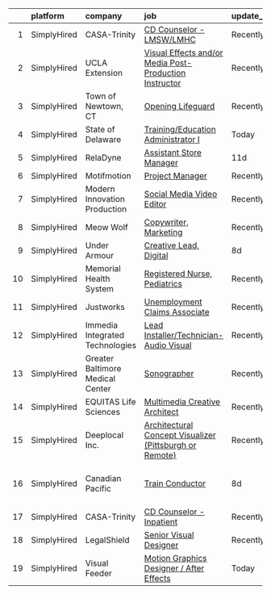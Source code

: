 

|    | platform    | company                          | job                                                                                                                                                                | update_time   | location                          |
|---:|:------------|:---------------------------------|:-------------------------------------------------------------------------------------------------------------------------------------------------------------------|:--------------|:----------------------------------|
|  1 | SimplyHired | CASA-Trinity                     | [CD Counselor - LMSW/LMHC](https://www.simplyhired.com/job/5gMYa_80P6IL6qQUuWsEcj6TFOlofBxeuiNX_Tz2FRFohZjUnA8C0Q?q=visual+effects)                                | Recently      | Dansville, NY                     |
|  2 | SimplyHired | UCLA Extension                   | [Visual Effects and/or Media Post-Production Instructor](https://www.simplyhired.com/job/s9QNUrh9jAtXHraSMcrJLd0FARf_gel_SNxuZ78YEOu4kqoShKkUgg?q=visual+effects)  | Recently      | Los Angeles, CA                   |
|  3 | SimplyHired | Town of Newtown, CT              | [Opening Lifeguard](https://www.simplyhired.com/job/5Q_ffi6fL1KQvkfUCFRZAKibPGgMV6AS7EoiiBHT396NaIijZgEXdQ?q=visual+effects)                                       | Recently      | Newtown, CT                       |
|  4 | SimplyHired | State of Delaware                | [Training/Education Administrator I](https://www.simplyhired.com/job/2hgAYglCAbA-10v4tyrPtQkYVXtxp57tMU_RNnWbP4lbkSyE0BlmYQ?q=visual+effects)                      | Today         | New Castle, DE                    |
|  5 | SimplyHired | RelaDyne                         | [Assistant Store Manager](https://www.simplyhired.com/job/_18ph6UGOgJ44vJJwfHm66lutTVyQNBPv7bSrrFKd0lR12XvDxH_gA?q=visual+effects)                                 | 11d           | Beaver, UT                        |
|  6 | SimplyHired | Motifmotion                      | [Project Manager](https://www.simplyhired.com/job/ey1i3evDyk3YIzBMDf6rjtU-98Zypdp9EIqANwlT3hj-CVJXNgKj2Q?q=visual+effects)                                         | Recently      | Remote                            |
|  7 | SimplyHired | Modern Innovation Production     | [Social Media Video Editor](https://www.simplyhired.com/job/Inze6dgYyoex25xvh0uCPTI_YMNtPDDdje4GUb-MJz93gg365LBvOA?q=visual+effects)                               | Recently      | Remote                            |
|  8 | SimplyHired | Meow Wolf                        | [Copywriter, Marketing](https://www.simplyhired.com/job/oj21Y0-8y8_Bzhip91EgQ-DzguselqCF6rdVqrMFSv1-8OGpUV6RKg?q=visual+effects)                                   | Recently      | Remote                            |
|  9 | SimplyHired | Under Armour                     | [Creative Lead, Digital](https://www.simplyhired.com/job/TePPwSQtIElNDjmgNgvrxTaEDFlMJH8ilMn_mLSozFl--atp8G6OUA?q=visual+effects)                                  | 8d            | Remote                            |
| 10 | SimplyHired | Memorial Health System           | [Registered Nurse, Pediatrics](https://www.simplyhired.com/job/QPF8qxmMa1Ed5tbifyfDvvmwoo_npCqwM0z6BTaXb_0IkJfp7REh3Q?q=visual+effects)                            | Recently      | Decatur, IL                       |
| 11 | SimplyHired | Justworks                        | [Unemployment Claims Associate](https://www.simplyhired.com/job/4rgcz_ZD8u3sW0HxidRDx8T3NcUnwL9lVESTgzh--ebQjuiewwDQ7g?q=visual+effects)                           | Recently      | Tampa, FL                         |
| 12 | SimplyHired | Immedia Integrated Technologies  | [Lead Installer/Technician-Audio Visual](https://www.simplyhired.com/job/IL_TH2SXPlz2tOw2DDE_I22xSpEewZlkJne33ZaAXd-CmCI5oTmI_A?q=visual+effects)                  | Recently      | Scottsdale, AZ                    |
| 13 | SimplyHired | Greater Baltimore Medical Center | [Sonographer](https://www.simplyhired.com/job/yTrV0C37EXF6txdljdGbO46R1KFBAeAy9I4CXsh5psl1TUtm08P8fg?q=visual+effects)                                             | Recently      | Baltimore, MD                     |
| 14 | SimplyHired | EQUITAS Life Sciences            | [Multimedia Creative Architect](https://www.simplyhired.com/job/ichTX3k1Ejo7tX1GyCNQsvRJKJYEbv4IqWgcjyZm74n5FB1102LY-Q?q=visual+effects)                           | Recently      | Essex, VT                         |
| 15 | SimplyHired | Deeplocal Inc.                   | [Architectural Concept Visualizer (Pittsburgh or Remote)](https://www.simplyhired.com/job/SWB3HAZT_15JhUfxDrZqTeM9niknD8HbJ0NuAptc3GZca9udF26K4g?q=visual+effects) | Recently      | Remote                            |
| 16 | SimplyHired | Canadian Pacific                 | [Train Conductor](https://www.simplyhired.com/job/gYbUrZJdWowtjxJqbmNiWrPfUuvJszI2JwCRCNDlbNeHwp24nOALhQ?q=visual+effects)                                         | 8d            | Saratoga Springs, NY +8 locations |
| 17 | SimplyHired | CASA-Trinity                     | [CD Counselor - Inpatient](https://www.simplyhired.com/job/IUi_KCJ0CuGZPyUFLUHqbk4Fp_ZQstnjkba4JPbWcz3t4_l_vNiYNQ?q=visual+effects)                                | Recently      | Hornell, NY                       |
| 18 | SimplyHired | LegalShield                      | [Senior Visual Designer](https://www.simplyhired.com/job/gjk4-Llk7PR41uBTRkbkQ9XtFTTawTXI0Fec2c6JV8p7MThxlYW8fA?q=visual+effects)                                  | Recently      | Remote                            |
| 19 | SimplyHired | Visual Feeder                    | [Motion Graphics Designer / After Effects](https://www.simplyhired.com/job/A4JYwWYxoxAoMX6sR3AYTnbv6FjK1hIzU2kr1hWZo5aQqDLd2tIATQ?q=visual+effects)                | Today         | Remote                            |